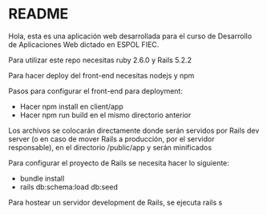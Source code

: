 # README

Hola, esta es una aplicación web desarrollada para el curso de Desarrollo de Aplicaciones Web dictado en ESPOL FIEC.

Para utilizar este repo necesitas ruby 2.6.0 y Rails 5.2.2

Para hacer deploy del front-end necesitas nodejs y npm

Pasos para configurar el front-end para deployment:

* Hacer npm install en client/app
* Hacer npm run build en el mismo directorio anterior

Los archivos se colocarán directamente donde serán servidos por Rails dev server (o en caso de mover Rails a producción, por el servidor responsable), en el directorio /public/app y serán minificados

Para configurar el proyecto de Rails se necesita hacer lo siguiente:

* bundle install
* rails db:schema:load db:seed

Para hostear un servidor development de Rails, se ejecuta rails s


